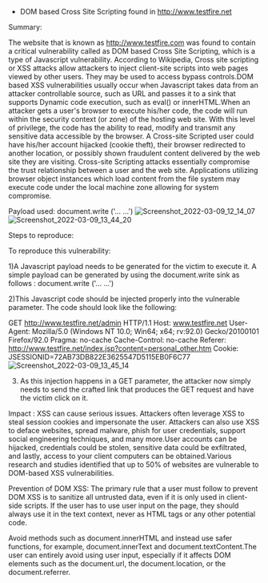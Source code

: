 - DOM based Cross Site Scripting found in http://www.testfire.net

Summary:

The website that is known as http://www.testfire.com was found to contain a critical vulnerability called as DOM based Cross Site Scripting, which is a type of Javascript vulnerability. According to Wikipedia, Cross site scripting or XSS attacks allow attackers to inject client-site scripts into web pages viewed by other users. They may be used to access bypass controls.DOM based XSS vulnerabilities usually occur when Javascript takes data from an attacker controllable source, such as URL and passes it to a sink that supports Dynamic code execution, such as eval() or innerHTML.When an attacker gets a user's browser to execute his/her code, the code will run within the security context (or zone) of the hosting web site. With this level of privilege, the code has the ability to read, modify and transmit any sensitive data accessible by the browser. A Cross-site Scripted user could have his/her account hijacked (cookie theft), their browser redirected to another location, or possibly shown fraudulent content delivered by the web site they are visiting. Cross-site Scripting attacks essentially compromise the trust relationship between a user and the web site. Applications utilizing browser object instances which load content from the file system may execute code under the local machine zone allowing for system compromise.


Payload used: document.write ('... <script>alert(document.domain)</script> ...')
![Screenshot_2022-03-09_12_14_07](https://user-images.githubusercontent.com/101284893/157511062-46fe5b8a-7ddb-4e84-a317-4b1d180ce471.png)
![Screenshot_2022-03-09_13_44_20](https://user-images.githubusercontent.com/101284893/157511071-f46b5f45-a8ce-41ec-9ae6-5865e87cf843.png)



Steps to reproduce:

To reproduce this vulnerability:

1)A Javascript payload needs to be generated for the victim to execute it. A simple payload can be generated by using the document.write sink as follows : document.write ('... <script>alert(document.domain)</script> ...')

2)This Javascript code should be injected properly into the vulnerable parameter. The code should look like the following:

GET http://www.testfire.net/admin HTTP/1.1
Host: www.testfire.net
User-Agent: Mozilla/5.0 (Windows NT 10.0; Win64; x64; rv:92.0) Gecko/20100101 Firefox/92.0
Pragma: no-cache
Cache-Control: no-cache
Referer: http://www.testfire.net/index.jsp?content=personal_other.htm
Cookie: JSESSIONID=72AB73DB822E3625547D5115EB0F6C77
![Screenshot_2022-03-09_13_45_14](https://user-images.githubusercontent.com/101284893/157511075-98cab3c1-22cb-466d-992b-9d19214b3df2.png)

3) As this injection happens in a GET parameter, the attacker now simply needs to send the crafted link that produces the GET request and have the victim click on it.

Impact :
XSS can cause serious issues. Attackers often leverage XSS to steal session cookies and impersonate the user. Attackers can also use XSS to deface websites, spread malware, phish for user credentials, support social engineering techniques, and many more.User accounts can be hijacked, credentials could be stolen, sensitive data could be exfiltrated, and lastly, access to your client computers can be obtained.Various research and studies identified that up to 50% of websites are vulnerable to DOM-based XSS vulnerabilities.

Prevention of DOM XSS:
The primary rule that a user must follow to prevent DOM XSS is to sanitize all untrusted data, even if it is only used in client-side scripts. If the user has to use user input on the page, they should always use it in the text context, never as HTML tags or any other potential code.

Avoid methods such as document.innerHTML and instead use safer functions, for example, document.innerText and document.textContent.The user can entirely avoid using user input, especially if it affects DOM elements such as the document.url, the document.location, or the document.referrer.

